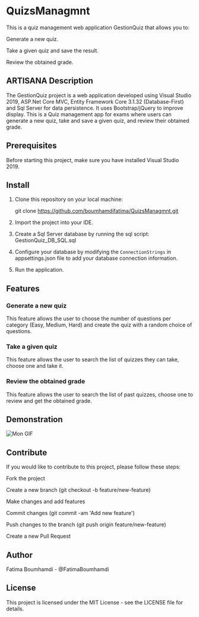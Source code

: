 # QuizsManagmnt

This is a quiz management web application GestionQuiz that allows you to: 

Generate a new quiz. 

Take a given quiz and save the result. 

Review the obtained grade.

## ARTISANA Description

The GestionQuiz project is a web application developed using Visual Studio 2019, ASP.Net Core MVC, Entity Framework Core 3.1.32 (Database-First) and Sql Server for data persistence. 
It uses Bootstrap/jQuery to improve display.
This is a Quiz management app for exams where users can generate a new quiz, take and save a given quiz, and review their obtained grade.

## Prerequisites

Before starting this project, make sure you have installed Visual Studio 2019.

## Install

1. Clone this repository on your local machine:

   git clone https://github.com/boumhamdifatima/QuizsManagmnt.git


2. Import the project into your IDE.

3. Create a Sql Server database by running the sql script: GestionQuiz_DB_SQL.sql

4. Configure your database by modifying the `ConnectionStrings` in appsettings.json file to add your database connection information.

5. Run the application.


## Features

### Generate a new quiz 
This feature allows the user to choose the number of questions per category (Easy, Medium, Hard) and create the quiz with a random choice of questions. 

### Take a given quiz
This feature allows the user to search the list of quizzes they can take, choose one and take it.

### Review the obtained grade
This feature allows the user to search the list of past quizzes, choose one to review and get the obtained grade.

## Demonstration

![Mon GIF](GestionQuiz_Demo.gif)

## Contribute

If you would like to contribute to this project, please follow these steps:

   Fork the project
   
   Create a new branch (git checkout -b feature/new-feature)
   
   Make changes and add features
   
   Commit changes (git commit -am 'Add new feature')
   
   Push changes to the branch (git push origin feature/new-feature)
   
   Create a new Pull Request 

## Author 

Fatima Boumhamdi - @FatimaBoumhamdi 

## License 

This project is licensed under the MIT License - see the LICENSE file for details.
